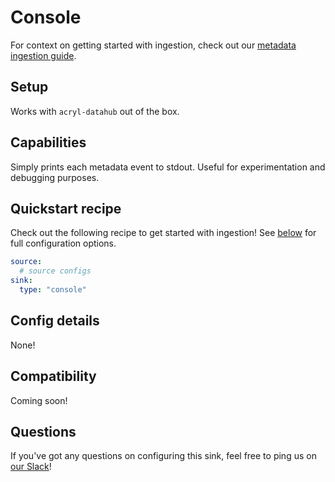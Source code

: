 # Console

For context on getting started with ingestion, check out our [metadata ingestion guide](../README.md).

## Setup

Works with `acryl-datahub` out of the box.

## Capabilities

Simply prints each metadata event to stdout. Useful for experimentation and debugging purposes.

## Quickstart recipe

Check out the following recipe to get started with ingestion! See [below](#config-details) for full configuration options.

```yml
source:
  # source configs
sink:
  type: "console"
```

## Config details

None!

## Compatibility

Coming soon!

## Questions

If you've got any questions on configuring this sink, feel free to ping us on [our Slack](https://slack.datahubproject.io/)!

